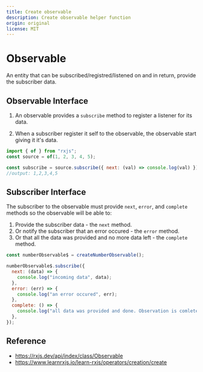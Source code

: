 ```yaml
---
title: Create observable
description: Create observable helper function
origin: original
license: MIT
---
```


# Observable

An entity that can be subscribed/registred/listened on and in return, provide the subscriber data.

## Observable Interface

1. An observable provides a `subscribe` method to register a listener for its data.

2. When a subscriber register it self to the observable, the observable start giving it it's data.

```js
import { of } from "rxjs";
const source = of(1, 2, 3, 4, 5);

const subscribe = source.subscribe({ next: (val) => console.log(val) });
//output: 1,2,3,4,5
```

## Subscriber Interface

The subscriber to the observable must provide `next`, `error`, and `complete` methods so the observable will be able to:

1. Provide the subscriber data - the `next` method.
2. Or notify the subscriber that an error occured - the `error` method.
3. Or that all the data was provided and no more data left - the `complete` method.

```js
const numberObservable$ = createNumberObservable();

numberObservable$.subscribe({
  next: (data) => {
    console.log("incoming data", data);
  },
  error: (err) => {
    console.log("an error occured", err);
  },
  complete: () => {
    console.log("all data was provided and done. Observation is comlete");
  },
});
```

## Reference

- https://rxjs.dev/api/index/class/Observable
- https://www.learnrxjs.io/learn-rxjs/operators/creation/create
